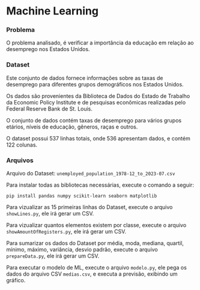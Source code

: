 # Machine Learning

### Problema

O problema analisado, é verificar a importância da educação em relação ao desemprego nos Estados Unidos.

### Dataset

Este conjunto de dados fornece informações sobre as taxas de desemprego para diferentes grupos demográficos nos Estados Unidos.

Os dados são provenientes da Biblioteca de Dados do Estado de Trabalho da Economic Policy Institute e de pesquisas econômicas realizadas pelo Federal Reserve Bank de St. Louis.

O conjunto de dados contém taxas de desemprego para vários grupos etários, níveis de educação, gêneros, raças e outros.

O dataset possui 537 linhas totais, onde 536 apresentam dados, e contém 122 colunas.

### Arquivos

Arquivo do Dataset: `unemployed_population_1978-12_to_2023-07.csv`

Para instalar todas as bibliotecas necessárias, execute o comando a seguir:

```
pip install pandas numpy scikit-learn seaborn matplotlib
```

Para vizualizar as 15 primeiras linhas do Dataset, execute o arquivo `showLines.py`, ele irá gerar um CSV.

Para vizualizar quantos elementos existem por classe, execute o arquivo `showAmountOfRegisters.py`, ele irá gerar um CSV.

Para sumarizar os dados do Dataset por média, moda, mediana, quartil, mínimo, máximo, variância, desvio padrão, execute o arquivo `prepareData.py`, ele irá gerar um CSV.

Para executar o modelo de ML, execute o arquivo `modelo.py`, ele pega os dados do arquivo CSV `medias.csv`, e executa a previsão, exibindo um gráfico.
